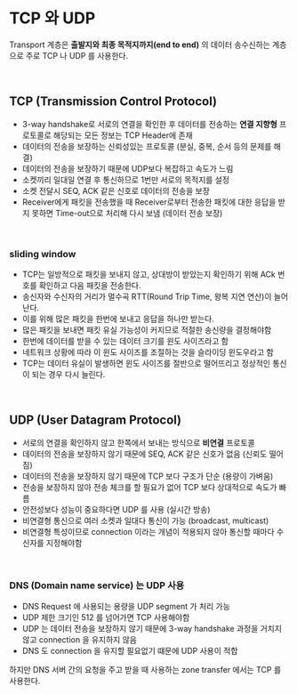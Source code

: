 # TCP 와 UDP

Transport 계층은 **출발지와 최종 목적지까지(end to end)** 의 데이터 송수신하는 계층으로 주로 TCP 나 UDP 를 사용한다.

<br>

## TCP (Transmission Control Protocol)

- 3-way handshake로 서로의 연결을 확인한 후 데이터를 전송하는 **연결 지향형** 프로토콜로 해당되는 모든 정보는 TCP Header에 존재
- 데이터의 전송을 보장하는 신뢰성있는 프로토콜 (분실, 중복, 순서 등의 문제를 해결)
- 데이터의 전송을 보장하기 때문에 UDP보다 복잡하고 속도가 느림
- 소켓끼리 일대일 연결 후 통신하므로 1번만 서로의 목적지를 설정
- 소켓 전달시 SEQ, ACK 같은 신호로 데이터의 전송을 보장
- Receiver에게 패킷을 전송했을 때 Receiver로부터 전송한 패킷에 대한 응답을 받지 못하면 Time-out으로 처리해 다시 보냄 (데이터 전송 보장)
<br>

### sliding window

- TCP는 일방적으로 패킷을 보내지 않고, 상대방이 받았는지 확인하기 위해 ACk 번호를 확인하고 다음 패킷을 전송한다.
- 송신자와 수신자의 거리가 멀수곡 RTT(Round Trip Time, 왕복 지연 연산)이 늘어난다.
- 이를 위해 많은 패킷을 한번에 보내고 응답을 하나만 받는다.
- 많은 패킷을 보내면 패킷 유실 가능성이 커지므로 적절한 송신량을 결정해야함
- 한번에 데이터를 받을 수 있는 데이터 크기를 윈도 사이즈라고 함
- 네트워크 상황에 따라 이 윈도 사이즈를 조절하는 것을 슬라이딩 윈도우라고 함
- TCP는 데이터 유실이 발생하면 윈도 사이즈를 절반으로 떨어뜨리고 정상적인 통신이 되는 경우 다시 늘린다.

<br>

## UDP (User Datagram Protocol)

- 서로의 연결을 확인하지 않고 한쪽에서 보내는 방식으로 **비연결** 프로토콜
- 데이터의 전송을 보장하지 않기 때문에 SEQ, ACK 같은 신호가 없음 (신뢰도 떨어짐)
- 데이터의 전송을 보장하지 않기 때문에 TCP 보다 구조가 단순 (용량이 가벼움)
- 전송을 보장하지 않아 전송 체크를 할 필요가 없어 TCP 보다 상대적으로 속도가 빠름
- 안전성보다 성능이 중요하다면 UDP 를 사용 (실시간 방송)
- 비연결형 통신으로 여러 소켓과 일대다 통신이 가능 (broadcast, multicast)
- 비연결형 특성이므로 connection 이라는 개념이 적용되지 않아 통신할 때마다 수신자를 지정해야함

<br>

### DNS (Domain name service) 는 UDP 사용

- DNS Request 에 사용되는 용량을 UDP segment 가 처리 가능
- UDP 제한 크기인 512 를 넘어가면 TCP 사용해야함
- UDP 는 데이터 전송을 보장하지 않기 때문에 3-way handshake 과정을 거치지 않고 connection 을 유지하지 않음
- DNS 도 connection 을 유지할 필요없기 떄문에 UDP 사용이 적합

하지만 DNS 서버 간의 요청을 주고 받을 때 사용하는 zone transfer 에서는 TCP 를 사용한다.

